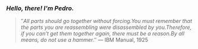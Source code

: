 ### *Hello, there! I'm Pedro.*
> ″*All parts should go together without forcing.You must remember that the parts you are reassembling were disassembled by you.Therefore, if you can’t get them together again, there must be a reason.By all means, do not use a hammer.*″
 — IBM Manual, 1925
